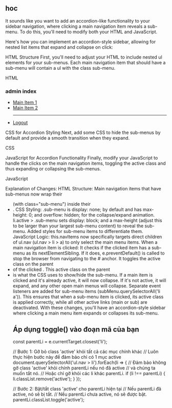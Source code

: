 ## hoc

It sounds like you want to add an accordion-like functionality to your sidebar navigation, where clicking a main navigation item reveals a sub-menu. To do this, you'll need to modify both your HTML and JavaScript.

Here's how you can implement an accordion-style sidebar, allowing for nested list items that expand and collapse on click:

HTML Structure
First, you'll need to adjust your HTML to include nested ul elements for your sub-menus. Each main navigation item that should have a sub-menu will contain a ul with the class sub-menu.

HTML

<h3>admin index</h3>

<div class="main">
    <div class="main-sidebar">
        <ul class="nav">
            <li>
                <a href="#1">Main Item 1</a>
                <ul class="sub-menu">
                    <li><a href="#1-1">Sub Item 1.1</a></li>
                    <li><a href="#1-2">Sub Item 1.2</a></li>
                </ul>
            </li>
            <li>
                <a href="#2">Main Item 2</a>
                <ul class="sub-menu">
                    <li><a href="#2-1">Sub Item 2.1</a></li>
                    <li><a href="#2-2">Sub Item 2.2</a></li>
                </ul>
            </li>
            <hr>
            <li><a href="/admin/logout/">Logout</a></li>
        </ul>
    </div>
    <div class="main-content">
        <?php new LoadContent(); ?>
    </div>
</div>
CSS for Accordion Styling
Next, add some CSS to hide the sub-menus by default and provide a smooth transition when they expand.

CSS

<style>
    /* ... (your existing CSS) ... */

    .main-sidebar ul.nav .sub-menu {
        display: none; /* Hidden by default */
        list-style-type: none;
        padding-left: 20px; /* Indent sub-menu items */
        overflow: hidden; /* For smooth transition */
        transition: max-height 0.3s ease-out; /* Smooth collapse/expand */
        max-height: 0; /* Initial state for transition */
    }

    .main-sidebar ul.nav li.active > .sub-menu {
        display: block; /* Show when parent is active */
        max-height: 200px; /* Or a value large enough to contain content */
    }

    .main-sidebar ul.nav .sub-menu li a {
        padding: 8px 15px; /* Adjust padding for sub-menu items */
        background-color: #333; /* Different background for sub-menu */
    }

    .main-sidebar ul.nav .sub-menu li a:hover {
        background-color: #555;
    }
</style>
JavaScript for Accordion Functionality
Finally, modify your JavaScript to handle the clicks on the main navigation items, toggling the active class and thus expanding or collapsing the sub-menus.

JavaScript

<script>
    function tt(t) {
        console.log(t);
    }

    class SidebarNav {
        constructor() {
            this.navItems = document.querySelectorAll('ul.nav > li > a'); // Select direct children of ul.nav
            this.subMenus = document.querySelectorAll('ul.nav .sub-menu'); // Select all sub-menus
            this.clickLi();
        }

        clickLi() {
            this.navItems.forEach(item => {
                item.addEventListener('click', (e) => {
                    // Prevent default link behavior for main items with sub-menus
                    if (e.currentTarget.nextElementSibling && e.currentTarget.nextElementSibling.classList.contains('sub-menu')) {
                        e.preventDefault();
                    }

                    const parentLi = e.currentTarget.closest('li');

                    // If the clicked item's parent already has the 'active' class, remove it
                    // and collapse its sub-menu
                    if (parentLi.classList.contains('active')) {
                        parentLi.classList.remove('active');
                    } else {
                        // Remove 'active' from all other main items
                        document.querySelectorAll('ul.nav > li').forEach(li => {
                            li.classList.remove('active');
                        });
                        // Add 'active' to the clicked item's parent
                        parentLi.classList.add('active');
                    }
                });
            });

            // Handle clicks on sub-menu items to apply 'active' class
            this.subMenus.forEach(subMenu => {
                subMenu.querySelectorAll('li a').forEach(subItem => {
                    subItem.addEventListener('click', (e) => {
                        // Remove 'active' from all sidebar links (main and sub)
                        document.querySelectorAll('.main-sidebar ul.nav li a').forEach(navLink => {
                            navLink.classList.remove('active');
                        });
                        // Add 'active' to the clicked sub-menu item
                        e.currentTarget.classList.add('active');
                    });
                });
            });
        }
    }

    document.addEventListener('DOMContentLoaded', () => {
        new SidebarNav();
    });
</script>
Explanation of Changes:
HTML Structure:
Main navigation items that have sub-menus now wrap their <ul> (with class="sub-menu") inside their <li>.
CSS Styling:
.sub-menu is display: none; by default and has max-height: 0; and overflow: hidden; for the collapse/expand animation.
li.active > .sub-menu sets display: block; and a max-height (adjust this to be larger than your largest sub-menu content) to reveal the sub-menu.
Added styles for sub-menu items to differentiate them.
JavaScript Logic:
this.navItems now specifically targets direct <a> children of ul.nav (ul.nav > li > a) to only select the main menu items.
When a main navigation item is clicked:
It checks if the clicked item has a sub-menu as its nextElementSibling. If it does, e.preventDefault() is called to stop the browser from navigating to the # anchor.
It toggles the active class on the parent <li> of the clicked <a>. This active class on the parent <li> is what the CSS uses to show/hide the sub-menu.
If a main item is clicked and it's already active, it will now collapse. If it's not active, it will expand, and any other open main menus will collapse.
Separate event listeners are added for sub-menu items (subMenu.querySelectorAll('li a')). This ensures that when a sub-menu item is clicked, its active class is applied correctly, while all other active links (main or sub) are deactivated.
With these changes, you'll have an accordion-style sidebar where clicking a main menu item expands or collapses its sub-menu.

## Áp dụng toggle() vào đoạn mã của bạn

const parentLi = e.currentTarget.closest('li');

// Bước 1: Gỡ bỏ class 'active' khỏi tất cả các mục chính khác
// Luôn thực hiện bước này để đảm bảo chỉ có 1 mục active
document.querySelectorAll('ul.nav > li').forEach(li => {
    // Đảm bảo không gỡ class 'active' khỏi chính parentLi nếu nó đã active
    // và chúng ta muốn tắt nó.
    // Hoặc chỉ gỡ khỏi các li khác parentLi.
    if (li !== parentLi) {
        li.classList.remove('active');
    }
});

// Bước 2: Bật/tắt class 'active' cho parentLi hiện tại
// Nếu parentLi đã active, nó sẽ bị tắt.
// Nếu parentLi chưa active, nó sẽ được bật.
parentLi.classList.toggle('active');